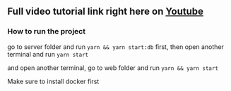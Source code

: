 ## Full video tutorial link right here on [Youtube](https://www.youtube.com/playlist?list=PLlmXMgpbRj-ipgdAyu9tp97bVu5xslqws) 

### How to run the project
go to server folder and run `yarn && yarn start:db` first, then open another terminal and run `yarn start`

and open another terminal, go to web folder and run `yarn && yarn start`

Make sure to install docker first